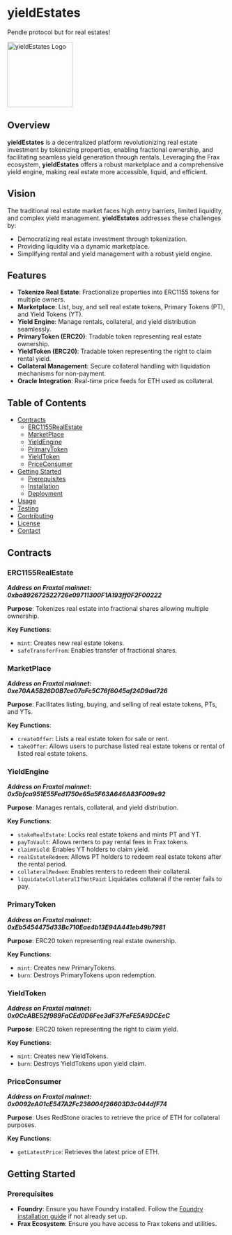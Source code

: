 # yieldEstates
Pendle protocol but for real estates!

<img src="[https://path_to_logo/logo.png](https://github.com/mahdieh-amiri1/yieldEstates/assets/99467399/0fcd5690-b0ca-484d-87f8-e92260c74e07" alt="yieldEstates Logo" width="150" height="150"> 


## Overview

**yieldEstates** is a decentralized platform revolutionizing real estate investment by tokenizing properties, enabling fractional ownership, and facilitating seamless yield generation through rentals. Leveraging the Frax ecosystem, **yieldEstates** offers a robust marketplace and a comprehensive yield engine, making real estate more accessible, liquid, and efficient.

## Vision

The traditional real estate market faces high entry barriers, limited liquidity, and complex yield management. **yieldEstates** addresses these challenges by:
- Democratizing real estate investment through tokenization.
- Providing liquidity via a dynamic marketplace.
- Simplifying rental and yield management with a robust yield engine.

## Features

- **Tokenize Real Estate**: Fractionalize properties into ERC1155 tokens for multiple owners.
- **Marketplace**: List, buy, and sell real estate tokens, Primary Tokens (PT), and Yield Tokens (YT).
- **Yield Engine**: Manage rentals, collateral, and yield distribution seamlessly.
- **PrimaryToken (ERC20)**: Tradable token representing real estate ownership.
- **YieldToken (ERC20)**: Tradable token representing the right to claim rental yield.
- **Collateral Management**: Secure collateral handling with liquidation mechanisms for non-payment.
- **Oracle Integration**: Real-time price feeds for ETH used as collateral.

## Table of Contents

- [Contracts](#contracts)
  - [ERC1155RealEstate](#erc1155realestate)
  - [MarketPlace](#marketplace)
  - [YieldEngine](#yieldengine)
  - [PrimaryToken](#primarytoken)
  - [YieldToken](#yieldtoken)
  - [PriceConsumer](#priceconsumer)
- [Getting Started](#getting-started)
  - [Prerequisites](#prerequisites)
  - [Installation](#installation)
  - [Deployment](#deployment)
- [Usage](#usage)
- [Testing](#testing)
- [Contributing](#contributing)
- [License](#license)
- [Contact](#contact)

## Contracts
  
### ERC1155RealEstate

***Address on Fraxtal mainnet: 0xba892672522726e09711300F1A193ff0F2F00222***
 
**Purpose**: Tokenizes real estate into fractional shares allowing multiple ownership.

**Key Functions**:
- `mint`: Creates new real estate tokens.
- `safeTransferFrom`: Enables transfer of fractional shares.

### MarketPlace

***Address on Fraxtal mainnet: 0xe70AA5B26D0B7ce07aFc5C76f6045af24D9ad726***

**Purpose**: Facilitates listing, buying, and selling of real estate tokens, PTs, and YTs.

**Key Functions**:
- `createOffer`: Lists a real estate token for sale or rent.
- `takeOffer`: Allows users to purchase listed real estate tokens or rental of listed real estate tokens.

### YieldEngine

***Address on Fraxtal mainnet: 0x5bfca951E55Fed1750e65a5F63A646A83F009e92***

**Purpose**: Manages rentals, collateral, and yield distribution.

**Key Functions**:
- `stakeRealEstate`: Locks real estate tokens and mints PT and YT.
- `payToVault`: Allows renters to pay rental fees in Frax tokens.
- `claimYield`: Enables YT holders to claim yield.
- `realEstateRedeem`: Allows PT holders to redeem real estate tokens after the rental period.
- `collateralRedeem`: Enables renters to redeem their collateral.
- `liquidateCollateralIfNotPaid`: Liquidates collateral if the renter fails to pay.

### PrimaryToken

***Address on Fraxtal mainnet: 0xEb5454475d33Bc710Eae4b13E94A441eb49b7981***

**Purpose**: ERC20 token representing real estate ownership.

**Key Functions**:
- `mint`: Creates new PrimaryTokens.
- `burn`: Destroys PrimaryTokens upon redemption.

### YieldToken

***Address on Fraxtal mainnet: 0x0CeABE52f989FaCEd0D6Fee3dF37FeFE5A9DCEeC***

**Purpose**: ERC20 token representing the right to claim yield.

**Key Functions**:
- `mint`: Creates new YieldTokens.
- `burn`: Destroys YieldTokens upon yield claim.

### PriceConsumer

***Address on Fraxtal mainnet: 0x0092eA01cE547A2Fc236004f26603D3c044dfF74***

**Purpose**: Uses RedStone oracles to retrieve the price of ETH for collateral purposes.

**Key Functions**:
- `getLatestPrice`: Retrieves the latest price of ETH.

## Getting Started

### Prerequisites

- **Foundry**: Ensure you have Foundry installed. Follow the [Foundry installation guide](https://github.com/foundry-rs/foundry) if not already set up.
- **Frax Ecosystem**: Ensure you have access to Frax tokens and utilities.

